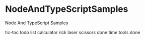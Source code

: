 # NodeAndTypeScriptSamples
Node And TypeScript Samples


tic-toc
todo list
calculator
rick laser scissors          done
time tools                   done

